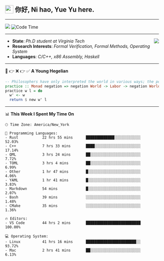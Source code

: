 <h2> <img style="vertical-align: text-bottom;" src=https://slackmojis.com/emojis/13253-yay-frog/download/ width=27> 你好, Ni hao, Yue Yu here. </h2>

---

![](https://shields.io/badge/dynamic/json?color=blue&amp;label=Visitors&amp;query=value&amp;url=https://api.countapi.xyz/hit/fishjump.fishjump) ![Code Time](https://img.shields.io/badge/Code%20Time-333%20hrs%2038%20mins-blue)

---

<img align='right' src=https://slackmojis.com/emojis/5264-coding/download> </td>

- **State**: *Ph.D student at Virginia Tech*
- **Research Interests**: *Formal Verification, Formal Methods, Operating System*
- **Languages**: *C/C++, x86 Assembly, Haskell*

---

🚫 👉 ❌ 👉 ✅ **A Young Hegelian**

``` haskell
-- Philosophers have only interpreted the world in various ways; the point is to change it.
practice :: Monad negation => negation World -> Labor -> negation World
practice w l = do
  w' <- w
  return $ new w' l
```

---


📊 **This Week I Spent My Time On** 

```text
🕑︎ Time Zone: America/New_York

💬 Programming Languages:
- Rust           22 hrs 55 mins      █████████████░░░░░░░░░░░░     52.03%
- C++            7 hrs 33 mins       ████░░░░░░░░░░░░░░░░░░░░░     17.14%
- QML            3 hrs 24 mins       ██░░░░░░░░░░░░░░░░░░░░░░░     7.72%
- TOML           3 hrs 4 mins        ██░░░░░░░░░░░░░░░░░░░░░░░     6.99%
- Other          1 hr 47 mins        █░░░░░░░░░░░░░░░░░░░░░░░░     4.06%
- YAML           1 hr 41 mins        █░░░░░░░░░░░░░░░░░░░░░░░░     3.83%
- Markdown       54 mins             █░░░░░░░░░░░░░░░░░░░░░░░░     2.07%
- Bash           39 mins             ░░░░░░░░░░░░░░░░░░░░░░░░░     1.48%
- CMake          35 mins             ░░░░░░░░░░░░░░░░░░░░░░░░░     1.36%

🔥 Editors:
- VS Code        44 hrs 2 mins       █████████████████████████     100.00%

💻 Operating System:
- Linux          41 hrs 16 mins      ███████████████████████░░     93.72%
- Mac            2 hrs 41 mins       ██░░░░░░░░░░░░░░░░░░░░░░░     6.13%
```

